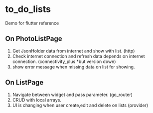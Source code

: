 # to_do_lists

Demo for flutter reference

On PhotoListPage
-----------------
1. Get JsonHolder data from internet and show with list. (http)
2. Check internet connection and refresh data depends on internet connection. (connectivity_plus *but version down)
3. show error message when missing data on list for showing.

On ListPage
-----------
1. Navigate between widget and pass parameter. (go_router)
2. CRUD with local arrays.
3. UI is changing when user create,edit and delete on lists (provider)


